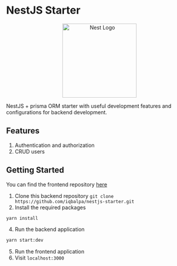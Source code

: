 # NestJS Starter

<p align="center">
  <a href="http://nestjs.com/" target="blank"><img src="https://nestjs.com/img/logo-small.svg" width="200" alt="Nest Logo" /></a>
</p>

NestJS + prisma ORM starter with useful development features and configurations for backend development.

## Features
1. Authentication and authorization
2. CRUD users

## Getting Started
You can find the frontend repository [here](https://github.com/iqbalpa/nestjs-starter)
1. Clone this backend repository `git clone https://github.com/iqbalpa/nestjs-starter.git`
2. Install the required packages
```bash
yarn install
```
4. Run the backend application
```bash
yarn start:dev
```
5. Run the frontend application
6. Visit `localhost:3000`

